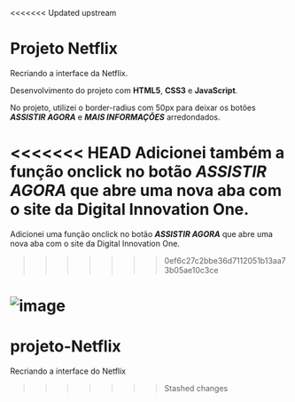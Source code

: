 <<<<<<< Updated upstream
# Projeto Netflix
 Recriando a interface da Netflix.
 
 Desenvolvimento do projeto com **HTML5**, **CSS3** e **JavaScript**. 

 No projeto, utilizei o border-radius com 50px para deixar os botões **_ASSISTIR AGORA_** e **_MAIS INFORMAÇÕES_** arredondados.

<<<<<<< HEAD
 Adicionei também a função onclick no botão **_ASSISTIR AGORA_** que abre uma nova aba com o site da Digital Innovation One.
=======
 Adicionei uma função onclick no botão **_ASSISTIR AGORA_** que abre uma nova aba com o site da Digital Innovation One.
>>>>>>> 0ef6c27c2bbe36d7112051b13aa73b05ae10c3ce
 
 ![image](https://user-images.githubusercontent.com/82118386/130320278-1a60b5d7-120c-4a91-ac2d-e5f22cfaf270.png)
=======
# projeto-Netflix
 Recriando a interface do Netflix
>>>>>>> Stashed changes

 

